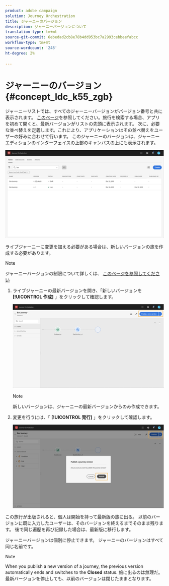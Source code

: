 ```yaml
---
product: adobe campaign
solution: Journey Orchestration
title: ジャーニーのバージョン
description: ジャーニーバージョンについて
translation-type: tm+mt
source-git-commit: 6ebedad2cb8e78b4dd953bc7a2993cebbeefabcc
workflow-type: tm+mt
source-wordcount: '248'
ht-degree: 2%

---
```



# ジャーニーのバージョン{#concept_ldc_k55_zgb}

ジャーニーリストでは、すべてのジャーニーバージョンがバージョン番号と共に表示されます。 [このページ](../building-journeys/using-the-journey-designer.md)を参照してください。旅行を検索する場合、アプリを初めて開くと、最新バージョンがリストの先頭に表示されます。 次に、必要な並べ替えを定義します。これにより、アプリケーションはその並べ替えをユーザーの好みに合わせて行います。 このジャーニーのバージョンは、ジャーニーエディションのインターフェイスの上部のキャンバスの上にも表示されます。

![](../assets/journeyversions1.png)

ライブジャーニーに変更を加える必要がある場合は、新しいバージョンの旅を作成する必要があります。

>[!NOTE]
>
>ジャーニーバージョンの制限について詳しくは、 [このページを参照してください](../about/limitations.md#journey-versions-limitations)

1. ライブジャーニーの最新バージョンを開き、「新しいバージョンを **[!UICONTROL 作成]** 」をクリックして確認します。

   ![](../assets/journeyversions2.png)

   >[!NOTE]
   >
   >新しいバージョンは、ジャーニーの最新バージョンからのみ作成できます。

1. 変更を行うには、「 **[!UICONTROL 発行]** 」をクリックして確認します。

   ![](../assets/journeyversions3.png)

この旅行が出版されると、個人は開始を持って最新版の旅に出る。 以前のバージョンに既に入力したユーザーは、そのバージョンを終えるまでそのまま残ります。 後で同じ遍歴を再び記録した場合は、最新版に移行します。

ジャーニーバージョンは個別に停止できます。 ジャーニーのバージョンはすべて同じ名前です。

>[!NOTE]
>
>When you publish a new version of a journey, the previous version automatically ends and switches to the **Closed** status. 旅に出るのは無理だ。 最新バージョンを停止しても、以前のバージョンは閉じたままとなります。
